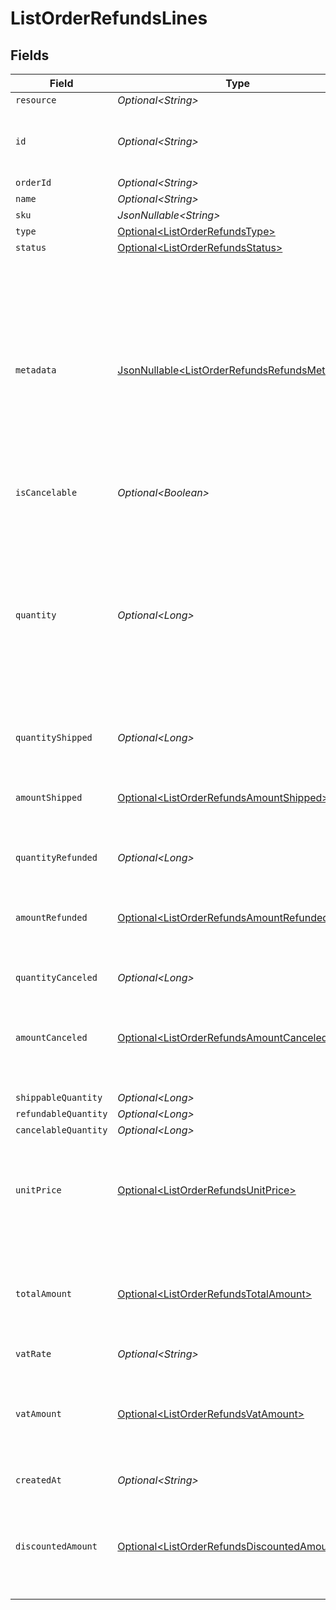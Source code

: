 # ListOrderRefundsLines


## Fields

| Field                                                                                                                                                                                                                             | Type                                                                                                                                                                                                                              | Required                                                                                                                                                                                                                          | Description                                                                                                                                                                                                                       | Example                                                                                                                                                                                                                           |
| --------------------------------------------------------------------------------------------------------------------------------------------------------------------------------------------------------------------------------- | --------------------------------------------------------------------------------------------------------------------------------------------------------------------------------------------------------------------------------- | --------------------------------------------------------------------------------------------------------------------------------------------------------------------------------------------------------------------------------- | --------------------------------------------------------------------------------------------------------------------------------------------------------------------------------------------------------------------------------- | --------------------------------------------------------------------------------------------------------------------------------------------------------------------------------------------------------------------------------- |
| `resource`                                                                                                                                                                                                                        | *Optional\<String>*                                                                                                                                                                                                               | :heavy_minus_sign:                                                                                                                                                                                                                | N/A                                                                                                                                                                                                                               |                                                                                                                                                                                                                                   |
| `id`                                                                                                                                                                                                                              | *Optional\<String>*                                                                                                                                                                                                               | :heavy_minus_sign:                                                                                                                                                                                                                | The ID of the order line you wish to refund. For example: `odl_jp31y97yjz`.                                                                                                                                                       | odl_5B8cwPMGnU                                                                                                                                                                                                                    |
| `orderId`                                                                                                                                                                                                                         | *Optional\<String>*                                                                                                                                                                                                               | :heavy_minus_sign:                                                                                                                                                                                                                | N/A                                                                                                                                                                                                                               | ord_5B8cwPMGnU                                                                                                                                                                                                                    |
| `name`                                                                                                                                                                                                                            | *Optional\<String>*                                                                                                                                                                                                               | :heavy_minus_sign:                                                                                                                                                                                                                | N/A                                                                                                                                                                                                                               | Chess Board                                                                                                                                                                                                                       |
| `sku`                                                                                                                                                                                                                             | *JsonNullable\<String>*                                                                                                                                                                                                           | :heavy_minus_sign:                                                                                                                                                                                                                | N/A                                                                                                                                                                                                                               | 5702016116977                                                                                                                                                                                                                     |
| `type`                                                                                                                                                                                                                            | [Optional\<ListOrderRefundsType>](../../models/operations/ListOrderRefundsType.md)                                                                                                                                                | :heavy_minus_sign:                                                                                                                                                                                                                | N/A                                                                                                                                                                                                                               | physical                                                                                                                                                                                                                          |
| `status`                                                                                                                                                                                                                          | [Optional\<ListOrderRefundsStatus>](../../models/operations/ListOrderRefundsStatus.md)                                                                                                                                            | :heavy_minus_sign:                                                                                                                                                                                                                | N/A                                                                                                                                                                                                                               | created                                                                                                                                                                                                                           |
| `metadata`                                                                                                                                                                                                                        | [JsonNullable\<ListOrderRefundsRefundsMetadata>](../../models/operations/ListOrderRefundsRefundsMetadata.md)                                                                                                                      | :heavy_minus_sign:                                                                                                                                                                                                                | Provide any data you like, for example a string or a JSON object. We will save the data alongside the entity. Whenever you fetch the entity with our API, we will also include the metadata. You can use up to approximately 1kB. |                                                                                                                                                                                                                                   |
| `isCancelable`                                                                                                                                                                                                                    | *Optional\<Boolean>*                                                                                                                                                                                                              | :heavy_minus_sign:                                                                                                                                                                                                                | N/A                                                                                                                                                                                                                               | false                                                                                                                                                                                                                             |
| `quantity`                                                                                                                                                                                                                        | *Optional\<Long>*                                                                                                                                                                                                                 | :heavy_minus_sign:                                                                                                                                                                                                                | The number of items that should be refunded for this order line. When this parameter is omitted, the whole order line will be refunded.<br/><br/>Must be less than the number of items already refunded for this order line.      | 1                                                                                                                                                                                                                                 |
| `quantityShipped`                                                                                                                                                                                                                 | *Optional\<Long>*                                                                                                                                                                                                                 | :heavy_minus_sign:                                                                                                                                                                                                                | N/A                                                                                                                                                                                                                               | 0                                                                                                                                                                                                                                 |
| `amountShipped`                                                                                                                                                                                                                   | [Optional\<ListOrderRefundsAmountShipped>](../../models/operations/ListOrderRefundsAmountShipped.md)                                                                                                                              | :heavy_minus_sign:                                                                                                                                                                                                                | In v2 endpoints, monetary amounts are represented as objects with a `currency` and `value` field.                                                                                                                                 |                                                                                                                                                                                                                                   |
| `quantityRefunded`                                                                                                                                                                                                                | *Optional\<Long>*                                                                                                                                                                                                                 | :heavy_minus_sign:                                                                                                                                                                                                                | N/A                                                                                                                                                                                                                               | 0                                                                                                                                                                                                                                 |
| `amountRefunded`                                                                                                                                                                                                                  | [Optional\<ListOrderRefundsAmountRefunded>](../../models/operations/ListOrderRefundsAmountRefunded.md)                                                                                                                            | :heavy_minus_sign:                                                                                                                                                                                                                | In v2 endpoints, monetary amounts are represented as objects with a `currency` and `value` field.                                                                                                                                 |                                                                                                                                                                                                                                   |
| `quantityCanceled`                                                                                                                                                                                                                | *Optional\<Long>*                                                                                                                                                                                                                 | :heavy_minus_sign:                                                                                                                                                                                                                | N/A                                                                                                                                                                                                                               | 0                                                                                                                                                                                                                                 |
| `amountCanceled`                                                                                                                                                                                                                  | [Optional\<ListOrderRefundsAmountCanceled>](../../models/operations/ListOrderRefundsAmountCanceled.md)                                                                                                                            | :heavy_minus_sign:                                                                                                                                                                                                                | In v2 endpoints, monetary amounts are represented as objects with a `currency` and `value` field.                                                                                                                                 |                                                                                                                                                                                                                                   |
| `shippableQuantity`                                                                                                                                                                                                               | *Optional\<Long>*                                                                                                                                                                                                                 | :heavy_minus_sign:                                                                                                                                                                                                                | N/A                                                                                                                                                                                                                               | 0                                                                                                                                                                                                                                 |
| `refundableQuantity`                                                                                                                                                                                                              | *Optional\<Long>*                                                                                                                                                                                                                 | :heavy_minus_sign:                                                                                                                                                                                                                | N/A                                                                                                                                                                                                                               | 0                                                                                                                                                                                                                                 |
| `cancelableQuantity`                                                                                                                                                                                                              | *Optional\<Long>*                                                                                                                                                                                                                 | :heavy_minus_sign:                                                                                                                                                                                                                | N/A                                                                                                                                                                                                                               | 0                                                                                                                                                                                                                                 |
| `unitPrice`                                                                                                                                                                                                                       | [Optional\<ListOrderRefundsUnitPrice>](../../models/operations/ListOrderRefundsUnitPrice.md)                                                                                                                                      | :heavy_minus_sign:                                                                                                                                                                                                                | In v2 endpoints, monetary amounts are represented as objects with a `currency` and `value` field.                                                                                                                                 |                                                                                                                                                                                                                                   |
| `totalAmount`                                                                                                                                                                                                                     | [Optional\<ListOrderRefundsTotalAmount>](../../models/operations/ListOrderRefundsTotalAmount.md)                                                                                                                                  | :heavy_minus_sign:                                                                                                                                                                                                                | In v2 endpoints, monetary amounts are represented as objects with a `currency` and `value` field.                                                                                                                                 |                                                                                                                                                                                                                                   |
| `vatRate`                                                                                                                                                                                                                         | *Optional\<String>*                                                                                                                                                                                                               | :heavy_minus_sign:                                                                                                                                                                                                                | N/A                                                                                                                                                                                                                               | 21.00                                                                                                                                                                                                                             |
| `vatAmount`                                                                                                                                                                                                                       | [Optional\<ListOrderRefundsVatAmount>](../../models/operations/ListOrderRefundsVatAmount.md)                                                                                                                                      | :heavy_minus_sign:                                                                                                                                                                                                                | In v2 endpoints, monetary amounts are represented as objects with a `currency` and `value` field.                                                                                                                                 |                                                                                                                                                                                                                                   |
| `createdAt`                                                                                                                                                                                                                       | *Optional\<String>*                                                                                                                                                                                                               | :heavy_minus_sign:                                                                                                                                                                                                                | N/A                                                                                                                                                                                                                               | 2025-03-28T16:42:12+00:00                                                                                                                                                                                                         |
| `discountedAmount`                                                                                                                                                                                                                | [Optional\<ListOrderRefundsDiscountedAmount>](../../models/operations/ListOrderRefundsDiscountedAmount.md)                                                                                                                        | :heavy_minus_sign:                                                                                                                                                                                                                | In v2 endpoints, monetary amounts are represented as objects with a `currency` and `value` field.                                                                                                                                 |                                                                                                                                                                                                                                   |